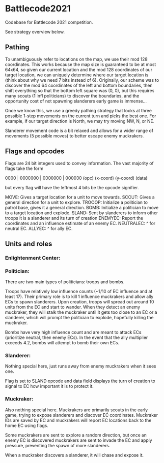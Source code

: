 # Battlecode2021
Codebase for Battlecode 2021 competition.

See strategy overview below.

## Pathing

To unambiguously refer to locations on the map, we use their mod 128 coordinates. This works because the map size is guaranteed to be at most 64x64, so given our current location and the mod 128 coordinates of our target location, we can uniquely determine where our target location is (think about why we need 7 bits instead of 6). Originally, our scheme was to discover the mod 64 coordinates of the left and bottom boundaries, then shift everything so that the bottom left square was (0, 0), but this requires many scouts (1 infl politicians) to discover the boundaries, and the opportunity cost of not spawning slanderers early game is immense...

Once we know this, we use a greedy pathing strategy that looks at three possible 1-step movements on the current turn and picks the best one. For example, if our target direction is North, we may try moving NW, N, or NE.

Slanderer movement code is a bit relaxed and allows for a wider range of movements (5 possible moves) to better escape enemy muckrakers.

## Flags and opcodes

Flags are 24 bit integers used to convey information. The vast majority of flags take the form

 0000 | 0000000 | 0000000 | 000000
(opc)  (x-coord) (y-coord)  (data)

but every flag will have the leftmost 4 bits be the opcode signifier.

MOVE: Gives a target location for a unit to move towards.
SCOUT: Gives a general direction for a unit to explore.
TROOOP: Initialize a politician to patrol base, gives it a general direction.
BOMB: Initialize a politician to move to a target location and explode.
SLAND: Sent by slanderers to inform other troops it is a slanderer and its turn of creation
ENEMYEC: Report the coordinates and an influence estimate of an enemy EC.
NEUTRALEC: ^ for neutral EC.
ALLYEC: ^ for ally EC.

## Units and roles

### Enlightenment Center: 

### Politician:

There are two main types of politicians: troops and bombs.

Troops have relatively low influence counts (~1/10 of EC influence and at least 17). Their primary role is to kill 1 influence muckrakers
and allow ally ECs to spawn slanderers. Upon creation, troops will spread out around 10 units from the EC and start to wander. When they
detect an enemy muckraker, they will stalk the muckraker until it gets too close to an EC or a slanderer, which will prompt the politician
to explode, hopefully killing the muckraker.

Bombs have very high influence count and are meant to attack ECs (prioritize neutral, then enemy ECs). In the event that the ally multiplier
exceeds 4.2, bombs will attempt to bomb their own ECs.

### Slanderer:

Nothing special here, just runs away from enemy muckrakers when it sees one.

Flag is set to SLAND opcode and data field displays the turn of creation to signal to EC how important it is to protect it.

### Muckraker:

Also nothing special here. Muckrakers are primarily scouts in the early game, trying to expose slanderers and discover EC coordinates.
Muckraker IDs are saved by EC and muckrakers will report EC locations back to the home EC using flags.

Some muckrakers are sent to explore a random direction, but once an enemy EC is discovered muckrakers are sent to invade the EC and apply pressure,
preventing the spawn of more slanderers.

When a muckraker discovers a slanderer, it will chase and expose it.
